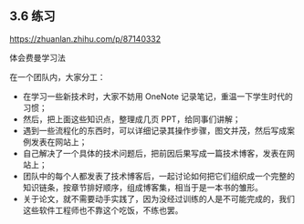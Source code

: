 
## 3.6 练习

https://zhuanlan.zhihu.com/p/87140332

体会费曼学习法

在一个团队内，大家分工：

- 在学习一些新技术时，大家不妨用 OneNote 记录笔记，重温一下学生时代的习惯；
- 然后，把上面这些知识点，整理成几页 PPT，给同事们讲解；
- 遇到一些流程化的东西时，可以详细记录其操作步骤，图文并茂，然后写成案例发表在网站上；
- 自己解决了一个具体的技术问题后，把前因后果写成一篇技术博客，发表在网站上；
- 团队中的每个人都发表了技术博客后，一起讨论如何把它们组织成一个完整的知识链条，按章节排好顺序，组成博客集，相当于是一本书的雏形。
- 关于论文，就不需要动手实践了，因为没经过训练的人是不可能完成的，我们这些软件工程师也不靠这个吃饭，不练也罢。

